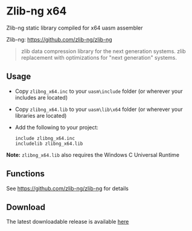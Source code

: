 # Zlib-ng x64

Zlib-ng static library compiled for x64 uasm assembler 

Zlib-ng: https://github.com/zlib-ng/zlib-ng

> zlib data compression library for the next generation systems. zlib replacement with optimizations for "next generation" systems.

## Usage

* Copy `zlibng_x64.inc` to your `uasm\include` folder (or wherever your includes are located)

* Copy `zlibng_x64.lib` to your `uasm\lib\x64` folder (or wherever your libraries are located)

* Add the following to your project:
  
  ```assembly
  include zlibng_x64.inc
  includelib zlibng_x64.lib
  ```

**Note:** `zlibng_x64.lib` also requires the Windows C Universal Runtime

## Functions

See https://github.com/zlib-ng/zlib-ng for details

## Download

The latest downloadable release is available [here](https://github.com/mrfearless/libraries/blob/master/releases/Zlibng_x64.zip?raw=true)